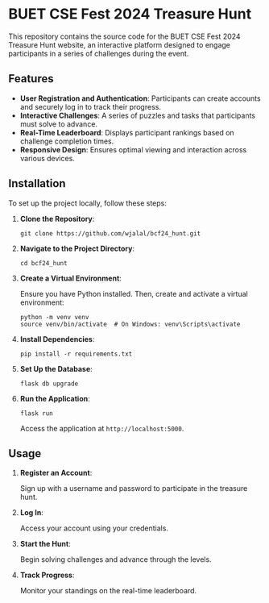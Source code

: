 # BUET CSE Fest 2024 Treasure Hunt

This repository contains the source code for the BUET CSE Fest 2024 Treasure Hunt website, an interactive platform designed to engage participants in a series of challenges during the event.


## Features

- **User Registration and Authentication**: Participants can create accounts and securely log in to track their progress.
- **Interactive Challenges**: A series of puzzles and tasks that participants must solve to advance.
- **Real-Time Leaderboard**: Displays participant rankings based on challenge completion times.
- **Responsive Design**: Ensures optimal viewing and interaction across various devices.

## Installation

To set up the project locally, follow these steps:

1. **Clone the Repository**:

   ```
   git clone https://github.com/wjalal/bcf24_hunt.git
   ```

2. **Navigate to the Project Directory**:

   ```
   cd bcf24_hunt
   ```

3. **Create a Virtual Environment**:

   Ensure you have Python installed. Then, create and activate a virtual environment:

   ```
   python -m venv venv
   source venv/bin/activate  # On Windows: venv\Scripts\activate
   ```

4. **Install Dependencies**:

   ```
   pip install -r requirements.txt
   ```

5. **Set Up the Database**:

   ```
   flask db upgrade
   ```

6. **Run the Application**:

   ```
   flask run
   ```

   Access the application at `http://localhost:5000`.

## Usage

1. **Register an Account**:

   Sign up with a username and password to participate in the treasure hunt.

2. **Log In**:

   Access your account using your credentials.

3. **Start the Hunt**:

   Begin solving challenges and advance through the levels.

4. **Track Progress**:

   Monitor your standings on the real-time leaderboard.
